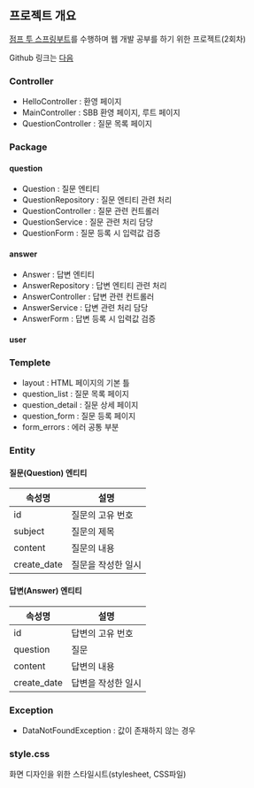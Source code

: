 ## 프로젝트 개요

[점프 투 스프링부트](https://wikidocs.net/book/7601)를 수행하며 웹 개발 공부를 하기 위한 프로젝트(2회차)

Github 링크는 [다음](https://github.com/AidennnLee/sbb-mission2.git)

### Controller

- HelloController : 환영 페이지
- MainController : SBB 환영 페이지, 루트 페이지
- QuestionController : 질문 목록 페이지

### Package

#### question

- Question : 질문 엔티티
- QuestionRepository : 질문 엔티티 관련 처리
- QuestionController : 질문 관련 컨트롤러
- QuestionService : 질문 관련 처리 담당
- QuestionForm : 질문 등록 시 입력값 검증

#### answer

- Answer : 답변 엔티티
- AnswerRepository : 답변 엔티티 관련 처리
- AnswerController : 답변 관련 컨트롤러
- AnswerService : 답변 관련 처리 담당
- AnswerForm : 답변 등록 시 입력값 검증

#### user

### Templete

- layout : HTML 페이지의 기본 틀
- question_list : 질문 목록 페이지
- question_detail : 질문 상세 페이지
- question_form : 질문 등록 페이지
- form_errors : 에러 공통 부분

### Entity

#### 질문(Question) 엔티티

|속성명|	설명|
|--|--|
|id|	질문의 고유 번호|
|subject|	질문의 제목|
|content|	질문의 내용|
|create_date|	질문을 작성한 일시|

#### 답변(Answer) 엔티티

|속성명| 	설명         |
|--|-------------|
|id| 	답변의 고유 번호  |
|question| 	질문         |
|content| 	답변의 내용     |
|create_date| 	답변을 작성한 일시 |

### Exception

- DataNotFoundException : 값이 존재하지 않는 경우

### style.css

화면 디자인을 위한 스타일시트(stylesheet, CSS파일)